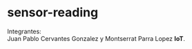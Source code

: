 # sensor-reading
<p>Integrantes: </br> Juan Pablo Cervantes Gonzalez y Montserrat Parra Lopez <b>IoT</b>.

